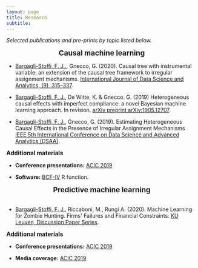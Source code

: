 ```yaml
---
layout: page
title: Research
subtitle: 
---
```


_Selected publications and pre-prints by topic listed below._

<center> <strong style="font-size: 135%;"> Causal machine learning </strong> </center>

+ <u>Bargagli-Stoffi, F. J..</u>, Gnecco, G. (2020). Causal tree with instrumental variable: an extension of the causal tree framework to irregular assignment mechanisms. <a href="https://link.springer.com/article/10.1007/s41060-019-00187-z"> International Journal of Data Science and Analytics, (9), 315–337</a>.

+ <u>Bargagli-Stoffi, F. J.</u>, De Witte, K. & Gnecco. G. (2019) Heterogeneous causal effects with imperfect compliance: a novel Bayesian machine learning approach. In revision. <a href=https://arxiv.org/abs/1905.12707> arXiv preprint arXiv:1905.12707</a>. 

+ <u>Bargagli-Stoffi, F. J.</u>, Gnecco, G. (2019). Estimating Heterogeneous Causal Effects in the Presence of Irregular Assignment Mechanisms <a href="https://ieeexplore.ieee.org/document/8631451">IEEE 5th International Conference on Data Science and Advanced Analytics (DSAA)</a>.

<strong style="font-size: 110%;"> Additional materials </strong> 

+ **Conference presentations:** <a href="https://isabelfulcher.github.io/img/jsm2017.pdf">ACIC 2019</a>

+ **Software:** <a href="https://github.com/fbargaglistoffi/BCF-IV">BCF-IV</a> R function.

<center> <strong style="font-size: 135%;"> Predictive machine learning </strong> </center> &nbsp; &nbsp;

+ <u>Bargagli-Stoffi, F. J.</u>, Riccaboni, M., Rungi A. (2020). Machine Learning for Zombie Hunting. Firms' Failures and Financial Constraints. <a href="https://papers.ssrn.com/sol3/papers.cfm?abstract_id=3588410">KU Leuven, Discussion Paper Series</a>.

<strong style="font-size: 110%;"> Additional materials </strong> 

+ **Conference presentations:** <a href="https://isabelfulcher.github.io/img/jsm2017.pdf">ACIC 2019</a>

+ **Media coverage:** <a href="https://isabelfulcher.github.io/img/jsm2017.pdf">ACIC 2019</a>


